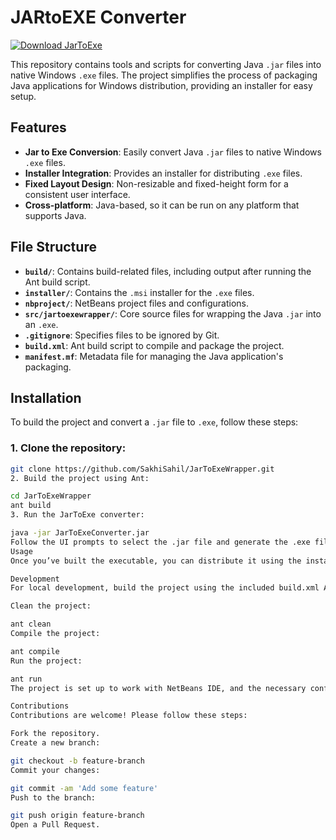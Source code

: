 # JARtoEXE Converter

[![Download JarToExe](https://img.shields.io/badge/Download-JarToExe-blue.svg?style=for-the-badge&logo=windows&logoColor=white)](https://github.com/SakhiSahil/JarToExeWrapper/raw/refs/heads/main/installer/JARtoEXE-1.4.2.msi)


This repository contains tools and scripts for converting Java `.jar` files into native Windows `.exe` files. The project simplifies the process of packaging Java applications for Windows distribution, providing an installer for easy setup.

## Features

- **Jar to Exe Conversion**: Easily convert Java `.jar` files to native Windows `.exe` files.
- **Installer Integration**: Provides an installer for distributing `.exe` files.
- **Fixed Layout Design**: Non-resizable and fixed-height form for a consistent user interface.
- **Cross-platform**: Java-based, so it can be run on any platform that supports Java.

## File Structure

- **`build/`**: Contains build-related files, including output after running the Ant build script.
- **`installer/`**: Contains the `.msi` installer for the `.exe` files.
- **`nbproject/`**: NetBeans project files and configurations.
- **`src/jartoexewrapper/`**: Core source files for wrapping the Java `.jar` into an `.exe`.
- **`.gitignore`**: Specifies files to be ignored by Git.
- **`build.xml`**: Ant build script to compile and package the project.
- **`manifest.mf`**: Metadata file for managing the Java application's packaging.

## Installation

To build the project and convert a `.jar` file to `.exe`, follow these steps:

### 1. Clone the repository:

```bash
git clone https://github.com/SakhiSahil/JarToExeWrapper.git
2. Build the project using Ant:

cd JarToExeWrapper
ant build
3. Run the JarToExe converter:

java -jar JarToExeConverter.jar
Follow the UI prompts to select the .jar file and generate the .exe file.
Usage
Once you’ve built the executable, you can distribute it using the installer located in the installer/ directory.

Development
For local development, build the project using the included build.xml Ant script:

Clean the project:

ant clean
Compile the project:

ant compile
Run the project:

ant run
The project is set up to work with NetBeans IDE, and the necessary configurations are in the nbproject/ folder.

Contributions
Contributions are welcome! Please follow these steps:

Fork the repository.
Create a new branch:

git checkout -b feature-branch
Commit your changes:

git commit -am 'Add some feature'
Push to the branch:

git push origin feature-branch
Open a Pull Request.
